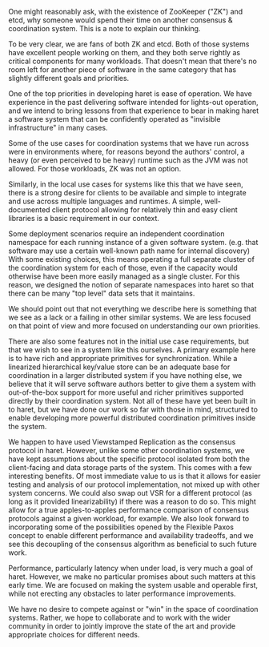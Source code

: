 One might reasonably ask, with the existence of ZooKeeper ("ZK") and etcd, why someone would spend their time on another consensus & coordination system. This is a note to explain our thinking.

To be very clear, we are fans of both ZK and etcd. Both of those systems have excellent people working on them, and they both serve rightly as critical components for many workloads. That doesn't mean that there's no room left for another piece of software in the same category that has slightly different goals and priorities.

One of the top priorities in developing haret is ease of operation. We have experience in the past delivering software intended for lights-out operation, and we intend to bring lessons from that experience to bear in making haret a software system that can be confidently operated as "invisible infrastructure" in many cases.

Some of the use cases for coordination systems that we have run across were in environments where, for reasons beyond the authors' control, a heavy (or even perceived to be heavy) runtime such as the JVM was not allowed. For those workloads, ZK was not an option.

Similarly, in the local use cases for systems like this that we have seen, there is a strong desire for clients to be available and simple to integrate and use across multiple languages and runtimes. A simple, well-documented client protocol allowing for relatively thin and easy client libraries is a basic requirement in our context.

Some deployment scenarios require an independent coordination namespace for each running instance of a given software system. (e.g. that software may use a certain well-known path name for internal discovery) With some existing choices, this means operating a full separate cluster of the coordination system for each of those, even if the capacity would otherwise have been more easily managed as a single cluster. For this reason, we designed the notion of separate namespaces into haret so that there can be many "top level" data sets that it maintains.

We should point out that not everything we describe here is something that we see as a lack or a failing in other similar systems. We are less focused on that point of view and more focused on understanding our own priorities.

There are also some features not in the initial use case requirements, but that we wish to see in a system like this ourselves. A primary example here is to have rich and appropriate primitives for synchronization. While a linearized hierarchical key/value store can be an adequate base for coordination in a larger distributed system if you have nothing else, we believe that it will serve software authors better to give them a system with out-of-the-box support for more useful and richer primitives supported directly by their coordination system. Not all of these have yet been built in to haret, but we have done our work so far with those in mind, structured to enable developing more powerful distributed coordination primitives inside the system.

We happen to have used Viewstamped Replication as the consensus protocol in haret. However, unlike some other coordination systems, we have kept assumptions about the specific protocol isolated from both the client-facing and data storage parts of the system. This comes with a few interesting benefits. Of most immediate value to us is that it allows for easier testing and analysis of our protocol implementation, not mixed up with other system concerns. We could also swap out VSR for a different protocol (as long as it provided linearizability) if there was a reason to do so. This might allow for a true apples-to-apples performance comparison of consensus protocols against a given workload, for example. We also look forward to incorporating some of the possibilities opened by the Flexible Paxos concept to enable different performance and availability tradeoffs, and we see this decoupling of the consensus algorithm as beneficial to such future work.

Performance, particularly latency when under load, is very much a goal of haret. However, we make no particular promises about such matters at this early time. We are focused on making the system usable and operable first, while not erecting any obstacles to later performance improvements.

We have no desire to compete against or "win" in the space of coordination systems. Rather, we hope to collaborate and to work with the wider community in order to jointly improve the state of the art and provide appropriate choices for different needs.
